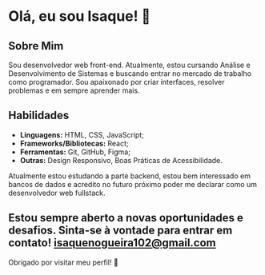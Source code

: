# Olá, eu sou Isaque! 👋

## Sobre Mim

Sou desenvolvedor web front-end. Atualmente, estou cursando Análise e Desenvolvimento de Sistemas e buscando entrar no mercado de trabalho como programador. Sou apaixonado por criar interfaces, resolver problemas e em sempre aprender mais.

## Habilidades

- **Linguagens:** HTML, CSS, JavaScript;
- **Frameworks/Bibliotecas:** React;
- **Ferramentas:** Git, GitHub, Figma;
- **Outras:** Design Responsivo, Boas Práticas de Acessibilidade.

Atualmente estou estudando a parte backend, estou bem interessado em bancos de dados e acredito no futuro próximo poder me declarar como um desenvolvedor web fullstack.

Estou sempre aberto a novas oportunidades e desafios. Sinta-se à vontade para entrar em contato!
isaquenogueira102@gmail.com
---

Obrigado por visitar meu perfil! 🚀
